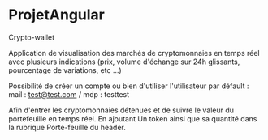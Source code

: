 # ProjetAngular
Crypto-wallet

Application de visualisation des marchés de cryptomonnaies en temps réel avec plusieurs indications (prix, volume d'échange sur 24h glissants, pourcentage de variations, etc ...)

Possibilité de créer un compte ou bien d'utiliser l'utilisateur par défault : mail : test@test.com / mdp : testtest

Afin d'entrer les cryptomonnaies détenues et de suivre le valeur du portefeuille en temps réel. En ajoutant Un token ainsi que sa quantité dans la rubrique Porte-feuille du header.

